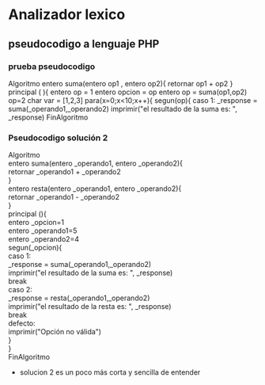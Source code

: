 # Analizador lexico 
## pseudocodigo a lenguaje PHP 

### prueba pseudocodigo 
Algoritmo
entero suma(entero op1 , entero op2){
retornar op1 + op2
}
principal ( ){
entero op = 1
entero opcion = op
entero op = suma(op1,op2)
op=2
char var = [1,2,3]
para(x=0;x<10;x++){
segun(op){
caso 1:
\_response = suma(\_operando1,\_operando2)
imprimir("el resultado de la suma es: ", \_response)
FinAlgoritmo

### Pseudocodigo solución 2 
Algoritmo  
entero suma(entero _operando1, entero _operando2){  
	retornar _operando1 + _operando2  
}  
entero resta(entero _operando1, entero _operando2){  
	retornar _operando1 - _operando2  
}  
principal (){  
	entero _opcion=1  
	entero _operando1=5  
	entero _operando2=4  
	segun(_opcion){  
	caso 1:  
		_response = suma(_operando1,_operando2)  
		imprimir("el resultado de la suma es: ", _response)  
		break  
	caso 2:  
		_response = resta(_operando1,_operando2)  
		imprimir("el resultado de la resta es: ", _response)  
		break  
	defecto:  
		imprimir("Opción no válida")  
	}  
}  
FinAlgoritmo  

- solucion 2 es un poco más corta y sencilla de entender  

